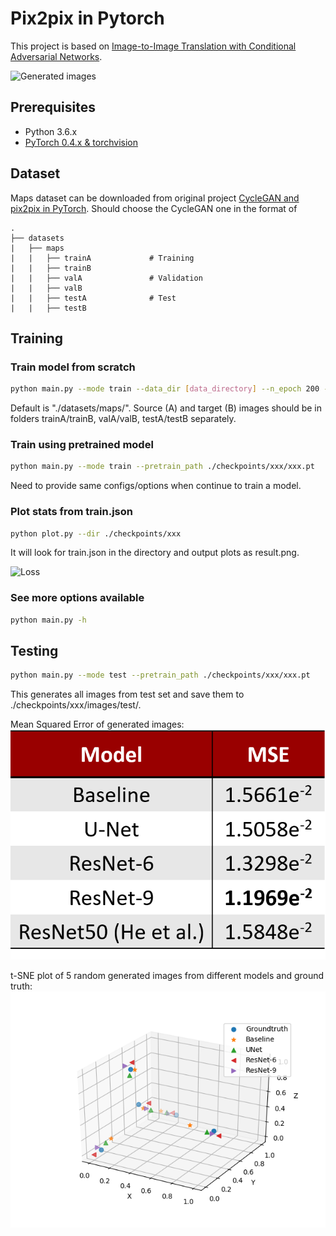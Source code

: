 # Pix2pix in Pytorch
This project is based on [Image-to-Image Translation with Conditional Adversarial Networks](https://arxiv.org/pdf/1611.07004v1.pdf).

![Generated images](https://github.com/yuzhoucw/230pix2pix/blob/master/imgs/generated.png)


## Prerequisites
- Python 3.6.x
- [PyTorch 0.4.x & torchvision](http://pytorch.org/)


## Dataset
Maps dataset can be downloaded from original project [CycleGAN and pix2pix in PyTorch](https://github.com/junyanz/pytorch-CycleGAN-and-pix2pix).
Should choose the CycleGAN one in the format of

    .
    ├── datasets
    |   ├── maps
    |   |   ├── trainA             # Training
    |   |   ├── trainB
    |   |   ├── valA               # Validation
    |   |   ├── valB
    |   |   ├── testA              # Test
    |   |   ├── testB


## Training

### Train model from scratch

```bash
python main.py --mode train --data_dir [data_directory] --n_epoch 200 --G cyc --D cyc --gan_loss MSE
```
Default is "./datasets/maps/". Source (A) and target (B) images should be in folders trainA/trainB, valA/valB, testA/testB separately.

### Train using pretrained model
```bash
python main.py --mode train --pretrain_path ./checkpoints/xxx/xxx.pt
```
Need to provide same configs/options when continue to train a model.

### Plot stats from train.json
```bash
python plot.py --dir ./checkpoints/xxx
```
It will look for train.json in the directory and output plots as result.png.

![Loss](https://github.com/yuzhoucw/230pix2pix/blob/master/imgs/loss.png)

### See more options available
```bash
python main.py -h
```

## Testing
```bash
python main.py --mode test --pretrain_path ./checkpoints/xxx/xxx.pt
```
This generates all images from test set and save them to ./checkpoints/xxx/images/test/.


Mean Squared Error of generated images:
<img src='imgs/mse.png' width="600px"/>

t-SNE plot of 5 random generated images from different models and ground truth:
<img src='imgs/tsne.png' width="600px"/>
